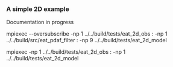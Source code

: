 ### A simple 2D example

Documentation in progress

mpiexec --oversubscribe -np 1 ../../build/tests/eat_2d_obs : -np 1 ../../build/src/eat_pdaf_filter : -np 9 ../../build/tests/eat_2d_model 

mpiexec -np 1 ../../build/tests/eat_2d_obs :  -np 1 ../../build/tests/eat_2d_model
